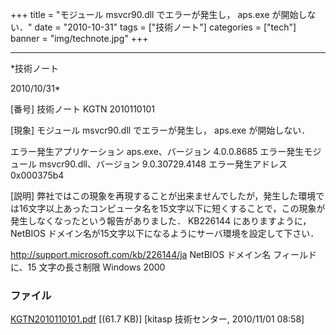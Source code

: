 ﻿+++
title = "モジュール msvcr90.dll でエラーが発生し， aps.exe が開始しない．"
date = "2010-10-31"
tags = ["技術ノート"]
categories = ["tech"]
banner = "img/technote.jpg"
+++

-----------------------------------------------------------------------------------------------------------------------------

*技術ノート

2010/10/31*


[番号]
技術ノート KGTN 2010110101

[現象]
モジュール msvcr90.dll でエラーが発生し， aps.exe が開始しない．

エラー発生アプリケーション aps.exe、バージョン 4.0.0.8685
エラー発生モジュール msvcr90.dll、バージョン 9.0.30729.4148
エラー発生アドレス 0x000375b4

[説明]
弊社ではこの現象を再現することが出来ませんでしたが，発生した環境では16文字以上あったコンピュータ名を15文字以下に短くすることで，この現象が発生しなくなったという報告がありました．
KB226144 にありますように，NetBIOS
ドメイン名が15文字以下になるようにサーバ環境を設定して下さい．

<http://support.microsoft.com/kb/226144/ja>
NetBIOS ドメイン名 フィールドに、15 文字の長さ制限 Windows 2000


### ファイル

 
 


[KGTN2010110101.pdf](http://techreport.kitasp.net/attachments/download/371/KGTN2010110101.pdf)
 [(61.7 KB)] [kitasp 技術センター, 2010/11/01
08:58]


 


 

